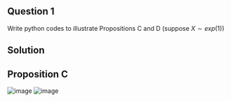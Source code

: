 ## Question 1

Write python codes to illustrate Propositions C and D (suppose $X\sim exp(1)$)

## Solution 
## Proposition C
![image](https://github.com/user-attachments/assets/29e79b2c-f98e-4137-a5e7-9377b1b8c3c5)
![image](https://github.com/user-attachments/assets/58bbf594-c8e8-45fb-a344-28186511b946)
